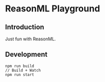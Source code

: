 # ReasonML Playground
## Introduction
Just fun with ReasonML.

## Development
```
npm run build
// Build + Watch
npm run start
```